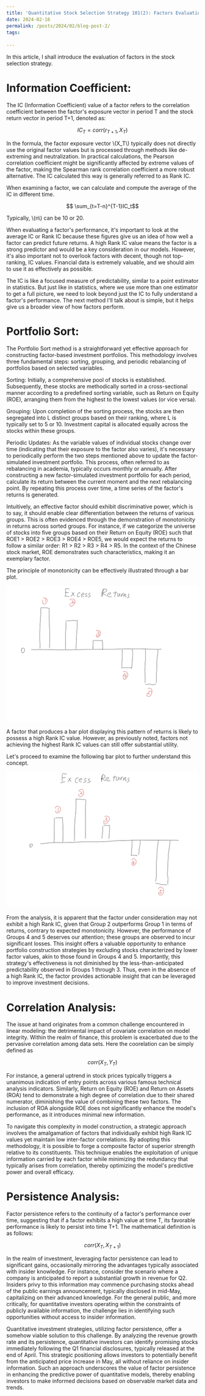 ```yaml
---
title: 'Quantitative Stock Selection Strategy 101(2): Factors Evaluation'
date: 2024-02-16
permalink: /posts/2024/02/blog-post-2/
tags:

---
```



In this article, I shall introduce the evaluation of factors in the stock selection strategy.


Information Coefficient:
=======

The IC (Information Coefficient) value of a factor refers to the correlation coefficient between the factor's exposure vector in period T and the stock return vector in period T+1, denoted as:


$$IC_T = corr(r_{T+1}, X_T )$$


In the formula, the factor exposure vector \\(X_T\\) typically does not directly use the original factor values but is processed through methods like de-extreming and neutralization. In practical calculations, the Pearson correlation coefficient might be significantly affected by extreme values of the factor, making the Spearman rank correlation coefficient a more robust alternative. The IC calculated this way is generally referred to as Rank IC.

When examining a factor, we can calculate and compute the average of the IC in different time. 

$$ \sum_{t=T-n}^{T-1}IC_t$$

Typically, \\(n\\) can be 10 or 20.


When evaluating a factor's performance, it's important to look at the average IC or Rank IC because these figures give us an idea of how well a factor can predict future returns. A high Rank IC value means the factor is a strong predictor and would be a key consideration in our models. However, it's also important not to overlook factors with decent, though not top-ranking, IC values. Financial data is extremely valuable, and we should aim to use it as effectively as possible.

The IC is like a focused measure of predictability, similar to a point estimator in statistics. But just like in statistics, where we use more than one estimator to get a full picture, we need to look beyond just the IC to fully understand a factor's performance. The next method I'll talk about is simple, but it helps give us a broader view of how factors perform.


Portfolio Sort:
=======

The Portfolio Sort method is a straightforward yet effective approach for constructing factor-based investment portfolios. This methodology involves three fundamental steps: sorting, grouping, and periodic rebalancing of portfolios based on selected variables.

Sorting: Initially, a comprehensive pool of stocks is established. Subsequently, these stocks are methodically sorted in a cross-sectional manner according to a predefined sorting variable, such as Return on Equity (ROE), arranging them from the highest to the lowest values (or vice versa).

Grouping: Upon completion of the sorting process, the stocks are then segregated into L distinct groups based on their ranking, where L is typically set to 5 or 10. Investment capital is allocated equally across the stocks within these groups.

Periodic Updates: As the variable values of individual stocks change over time (indicating that their exposure to the factor also varies), it's necessary to periodically perform the two steps mentioned above to update the factor-simulated investment portfolio. This process, often referred to as rebalancing in academia, typically occurs monthly or annually. After constructing a new factor-simulated investment portfolio for each period, calculate its return between the current moment and the next rebalancing point. By repeating this process over time, a time series of the factor's returns is generated.


Intuitively, an effective factor should exhibit discriminative power, which is to say, it should enable clear differentiation between the returns of various groups. This is often evidenced through the demonstration of monotonicity in returns across sorted groups. For instance, if we categorize the universe of stocks into five groups based on their Return on Equity (ROE) such that ROE1 > ROE2 > ROE3 > ROE4 > ROE5, we would expect the returns to follow a similar order: R1 > R2 > R3 > R4 > R5. In the context of the Chinese stock market, ROE demonstrates such characteristics, making it an exemplary factor.

The principle of monotonicity can be effectively illustrated through a bar plot. 

![Editing a markdown file for a talk](/images/plot6.png)


A factor that produces a bar plot displaying this pattern of returns is likely to possess a high Rank IC value. However, as previously noted, factors not achieving the highest Rank IC values can still offer substantial utility.


Let's proceed to examine the following bar plot to further understand this concept.

![Editing a markdown file for a talk](/images/plot7.png)

From the analysis, it is apparent that the factor under consideration may not exhibit a high Rank IC, given that Group 2 outperforms Group 1 in terms of returns, contrary to expected monotonicity. However, the performance of Groups 4 and 5 deserves our attention; these groups are observed to incur significant losses. This insight offers a valuable opportunity to enhance portfolio construction strategies by excluding stocks characterized by lower factor values, akin to those found in Groups 4 and 5. Importantly, this strategy's effectiveness is not diminished by the less-than-anticipated predictability observed in Groups 1 through 3. Thus, even in the absence of a high Rank IC, the factor provides actionable insight that can be leveraged to improve investment decisions.

Correlation Analysis:
======


The issue at hand originates from a common challenge encountered in linear modeling: the detrimental impact of covariate correlation on model integrity. Within the realm of finance, this problem is exacerbated due to the pervasive correlation among data sets. Here the coorelation can be simply defined as


$$corr(X_T, Y_T )$$




For instance, a general uptrend in stock prices typically triggers a unanimous indication of entry points across various famous technical analysis indicators. Similarly, Return on Equity (ROE) and Return on Assets (ROA) tend to demonstrate a high degree of correlation due to their shared numerator, diminishing the value of combining these two factors. The inclusion of ROA alongside ROE does not significantly enhance the model's performance, as it introduces minimal new information.

To navigate this complexity in model construction, a strategic approach involves the amalgamation of factors that individually exhibit high Rank IC values yet maintain low inter-factor correlations. By adopting this methodology, it is possible to forge a composite factor of superior strength relative to its constituents. This technique enables the exploitation of unique information carried by each factor while minimizing the redundancy that typically arises from correlation, thereby optimizing the model's predictive power and overall efficacy.



Persistence Analysis:
======


Factor persistence refers to the continuity of a factor's performance over time, suggesting that if a factor exhibits a high value at time T, its favorable performance is likely to persist into time T+1. The mathematical definition is as follows:

$$corr(X_T, X_{T+1} )$$


In the realm of investment, leveraging factor persistence can lead to significant gains, occasionally mirroring the advantages typically associated with insider knowledge. For instance, consider the scenario where a company is anticipated to report a substantial growth in revenue for Q2. Insiders privy to this information may commence purchasing stocks ahead of the public earnings announcement, typically disclosed in mid-May, capitalizing on their advanced knowledge. For the general public, and more critically, for quantitative investors operating within the constraints of publicly available information, the challenge lies in identifying such opportunities without access to insider information.

Quantitative investment strategies, utilizing factor persistence, offer a somehow viable solution to this challenge. By analyzing the revenue growth rate and its persistence, quantitative investors can identify promising stocks immediately following the Q1 financial disclosures, typically released at the end of April. This strategic positioning allows investors to potentially benefit from the anticipated price increase in May, all without reliance on insider information. Such an approach underscores the value of factor persistence in enhancing the predictive power of quantitative models, thereby enabling investors to make informed decisions based on observable market data and trends.

